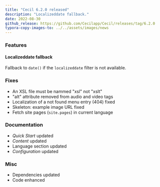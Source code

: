 ```yaml
---
title: "Cecil 6.2.0 released"
description: "Localizeddate fallback."
date: 2022-08-30
github_release: https://github.com/Cecilapp/Cecil/releases/tag/6.2.0
typora-copy-images-to: ../../assets/images/news
---
```


### Features

#### Localizeddate fallback

Fallback to `date()` if the `localizeddate` filter is not available.

### Fixes

- An XSL file must be nammed "xsl" not "xslt"
- "alt" attribute removed from audio and video tags
- Localization of a not found menu entry (404) fixed
- Skeleton: example image URL fixed
- Fetch site pages (`site.pages`) in current language

### Documentation

- _Quick Start_ updated
- _Content_ updated
- Language section updated
- _Configuration_ updated

### Misc

- Dependencies updated
- Code enhanced
